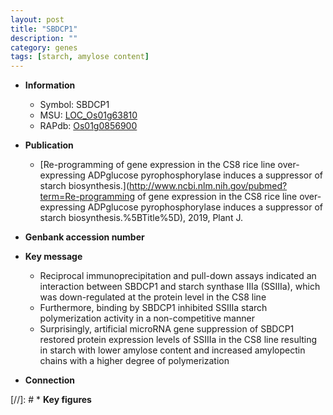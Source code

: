 ```yaml
---
layout: post
title: "SBDCP1"
description: ""
category: genes
tags: [starch, amylose content]
---
```


* **Information**  
    + Symbol: SBDCP1  
    + MSU: [LOC_Os01g63810](http://rice.uga.edu/cgi-bin/ORF_infopage.cgi?orf=LOC_Os01g63810)  
    + RAPdb: [Os01g0856900](https://rapdb.dna.affrc.go.jp/locus/?name=Os01g0856900)  

* **Publication**  
    + [Re-programming of gene expression in the CS8 rice line over-expressing ADPglucose pyrophosphorylase induces a suppressor of starch biosynthesis.](http://www.ncbi.nlm.nih.gov/pubmed?term=Re-programming of gene expression in the CS8 rice line over-expressing ADPglucose pyrophosphorylase induces a suppressor of starch biosynthesis.%5BTitle%5D), 2019, Plant J.

* **Genbank accession number**  

* **Key message**  
    + Reciprocal immunoprecipitation and pull-down assays indicated an interaction between SBDCP1 and starch synthase IIIa (SSIIIa), which was down-regulated at the protein level in the CS8 line
    + Furthermore, binding by SBDCP1 inhibited SSIIIa starch polymerization activity in a non-competitive manner
    + Surprisingly, artificial microRNA gene suppression of SBDCP1 restored protein expression levels of SSIIIa in the CS8 line resulting in starch with lower amylose content and increased amylopectin chains with a higher degree of polymerization

* **Connection**  

[//]: # * **Key figures**  


